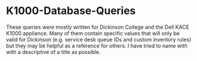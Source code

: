 # K1000-Database-Queries
These queries were mostly written for Dickinson College and the Dell KACE K1000 appliance. 
Many of them contain specific values that will only be valid for Dickinson (e.g. service desk queue IDs and custom 
inventory rules) but they may be helpful as a reference for others. I have tried to name with with a 
descriptive of a title as possible.
